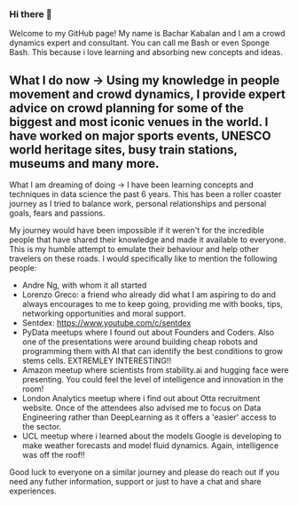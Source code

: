 ### Hi there 👋

Welcome to my GitHub page! My name is Bachar Kabalan and I am a crowd dynamics expert and consultant. You can call me Bash or even Sponge Bash. This because i love learning and absorbing new concepts and ideas. 

## What I do now -> Using my knowledge in people movement and crowd dynamics, I provide expert advice on crowd planning for some of the biggest and most iconic venues in the world. I have worked on major sports events, UNESCO world heritage sites, busy train stations, museums and many more. 

What I am dreaming of doing -> I have been learning concepts and techniques in data science the past 6 years. This has been a roller coaster journey as I tried to balance work, personal relationships and personal goals, fears and passions. 

My journey would have been impossible if it weren't for the incredible people that have shared their knowledge and made it available to everyone. This is my humble attempt to emulate their behaviour and help other travelers on these roads. I would specifically like to mention the following people: 

- Andre Ng, with whom it all started
- Lorenzo Greco: a friend who already did what I am aspiring to do and always encourages to me to keep going, providing me with books, tips, networking opportunities and moral support. 
- Sentdex: https://www.youtube.com/c/sentdex
- PyData meetups where I found out about Founders and Coders. Also one of the presentations were around building cheap robots and programming them with AI that can identify the best conditions to grow stems cells. EXTREMLEY INTERESTING!! 
-  Amazon meetup where scientists from stability.ai and hugging face were presenting. You could feel the level of intelligence and innovation in the room! 
-  London Analytics meetup where i find out about Otta recruitment website. Once of the attendees also advised me to focus on Data Engineering rather than DeepLearning as it offers a 'easier' access to the sector. 
-  UCL meetup where i learned about the models Google is developing to make weather forecasts and model fluid dynamics. Again, intelligence was off the roof!! 

Good luck to everyone on a similar journey and please do reach out if you need any futher information, support or just to have a chat and share experiences. 

